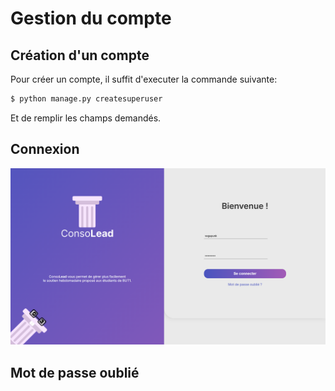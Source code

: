 # Gestion du compte

## Création d'un compte
Pour créer un compte, il suffit d'executer la commande suivante:
```bash
$ python manage.py createsuperuser
```
Et de remplir les champs demandés.

## Connexion
![Page de connexion](images/login.png)

## Mot de passe oublié
